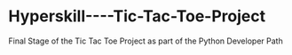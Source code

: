 # Hyperskill----Tic-Tac-Toe-Project
Final Stage of the Tic Tac Toe Project as part of the Python Developer Path
